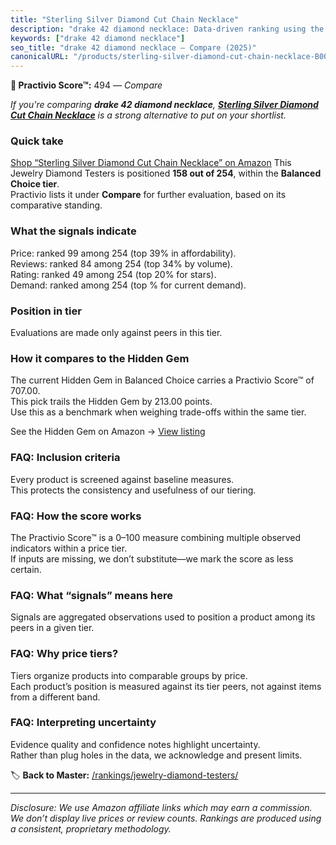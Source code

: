 ```yaml
---
title: "Sterling Silver Diamond Cut Chain Necklace"
description: "drake 42 diamond necklace: Data-driven ranking using the Practivio Score™. Positioned by quality, value, demand, findability, momentum."
keywords: ["drake 42 diamond necklace"]
seo_title: "drake 42 diamond necklace — Compare (2025)"
canonicalURL: "/products/sterling-silver-diamond-cut-chain-necklace-B00DXYQBQ2/"
---
```


**🛒 Practivio Score™:** 494 — _Compare_


*If you're comparing **drake 42 diamond necklace**, **[Sterling Silver Diamond Cut Chain Necklace](https://www.amazon.com/dp/B00DXYQBQ2?tag=practivio-20)** is a strong alternative to put on your shortlist.*
### Quick take
[Shop “Sterling Silver Diamond Cut Chain Necklace” on Amazon](https://www.amazon.com/dp/B00DXYQBQ2?tag=practivio-20)
This Jewelry Diamond Testers is positioned **158 out of 254**, within the **Balanced Choice tier**.  
Practivio lists it under **Compare** for further evaluation, based on its comparative standing.

### What the signals indicate
Price: ranked 99 among 254 (top 39% in affordability).  
Reviews: ranked 84 among 254 (top 34% by volume).  
Rating: ranked 49 among 254 (top 20% for stars).  
Demand: ranked  among 254 (top % for current demand).

### Position in tier
Evaluations are made only against peers in this tier.

### How it compares to the Hidden Gem
The current Hidden Gem in Balanced Choice carries a Practivio Score™ of 707.00.  
This pick trails the Hidden Gem by 213.00 points.  
Use this as a benchmark when weighing trade-offs within the same tier.  

See the Hidden Gem on Amazon → [View listing](https://www.amazon.com/dp/B09D6L3BWF?tag=practivio-20)

### FAQ: Inclusion criteria
Every product is screened against baseline measures.  
This protects the consistency and usefulness of our tiering.

### FAQ: How the score works
The Practivio Score™ is a 0–100 measure combining multiple observed indicators within a price tier.  
If inputs are missing, we don’t substitute—we mark the score as less certain.

### FAQ: What “signals” means here
Signals are aggregated observations used to position a product among its peers in a given tier.

### FAQ: Why price tiers?
Tiers organize products into comparable groups by price.  
Each product’s position is measured against its tier peers, not against items from a different band.

### FAQ: Interpreting uncertainty
Evidence quality and confidence notes highlight uncertainty.  
Rather than plug holes in the data, we acknowledge and present limits.

<!-- Missing template for Compare/CompareWithinPriceClass -->


🏷️ **Back to Master:** [/rankings/jewelry-diamond-testers/](/rankings/jewelry-diamond-testers/)

---
_Disclosure: We use Amazon affiliate links which may earn a commission. We don’t display live prices or review counts. Rankings are produced using a consistent, proprietary methodology._
